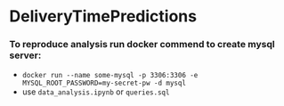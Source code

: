 # DeliveryTimePredictions

### To reproduce analysis run docker commend to create mysql server:
* `docker run --name some-mysql -p 3306:3306 -e MYSQL_ROOT_PASSWORD=my-secret-pw -d mysql`
* use `data_analysis.ipynb` or `queries.sql`
